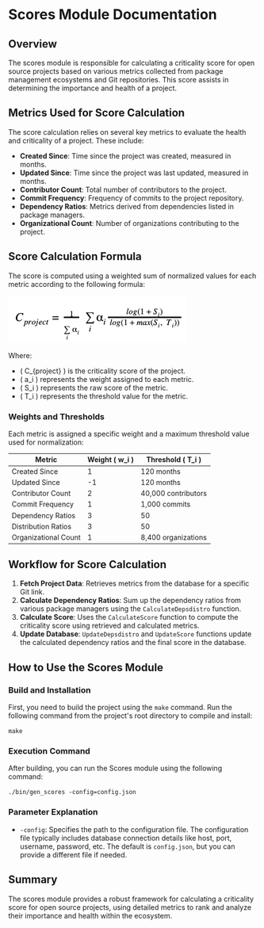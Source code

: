 # Scores Module Documentation

## Overview

The scores module is responsible for calculating a criticality score for open source projects based on various metrics collected from package management ecosystems and Git repositories. This score assists in determining the importance and health of a project.

## Metrics Used for Score Calculation

The score calculation relies on several key metrics to evaluate the health and criticality of a project. These include:

- **Created Since**: Time since the project was created, measured in months.
- **Updated Since**: Time since the project was last updated, measured in months.
- **Contributor Count**: Total number of contributors to the project.
- **Commit Frequency**: Frequency of commits to the project repository.
- **Dependency Ratios**: Metrics derived from dependencies listed in package managers.
- **Organizational Count**: Number of organizations contributing to the project.

## Score Calculation Formula

The score is computed using a weighted sum of normalized values for each metric according to the following formula:

![img](../figs/formula.png)

Where:

- \( C_{project} \) is the criticality score of the project.
- \( a_i \) represents the weight assigned to each metric.
- \( S_i \) represents the raw score of the metric.
- \( T_i \) represents the threshold value for the metric.

### Weights and Thresholds

Each metric is assigned a specific weight and a maximum threshold value used for normalization:

| Metric               | Weight \( w_i \) | Threshold \( T_i \) |
| -------------------- | ---------------- | ------------------- |
| Created Since        | 1                | 120 months          |
| Updated Since        | -1               | 120 months          |
| Contributor Count    | 2                | 40,000 contributors |
| Commit Frequency     | 1                | 1,000 commits       |
| Dependency Ratios    | 3                | 50                  |
| Distribution Ratios  | 3                | 50                  |
| Organizational Count | 1                | 8,400 organizations |

## Workflow for Score Calculation

1. **Fetch Project Data**: Retrieves metrics from the database for a specific Git link.
2. **Calculate Dependency Ratios**: Sum up the dependency ratios from various package managers using the `CalculateDepsdistro` function.
3. **Calculate Score**: Uses the `CalculateScore` function to compute the criticality score using retrieved and calculated metrics.
4. **Update Database**: `UpdateDepsdistro` and `UpdateScore` functions update the calculated dependency ratios and the final score in the database.

## How to Use the Scores Module

### Build and Installation

First, you need to build the project using the `make` command. Run the following command from the project's root directory to compile and install:

```
make
```

### Execution Command

After building, you can run the Scores module using the following command:

```
./bin/gen_scores -config=config.json
```

### Parameter Explanation

- `-config`: Specifies the path to the configuration file. The configuration file typically includes database connection details like host, port, username, password, etc. The default is `config.json`, but you can provide a different file if needed.

## Summary

The scores module provides a robust framework for calculating a criticality score for open source projects, using detailed metrics to rank and analyze their importance and health within the ecosystem.